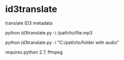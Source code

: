 # id3translate
translate ID3 metadata

python id3translate.py -i /path/to/file.mp3

python id3translate.py -i "C:/path/to/folder with audio"

requires python 2.7, ffmpeg
